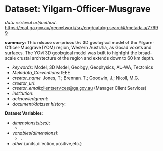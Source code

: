 # **Dataset**: Yilgarn-Officer-Musgrave
*data retrieval url/method*: https://ecat.ga.gov.au/geonetwork/srv/eng/catalog.search#/metadata/77699

**summary**: This release comprises the 3D geological model of the Yilgarn-Officer-Musgrave (YOM) region, Western Australia, as Gocad voxets and surfaces. The YOM 3D geological model was built to highlight the broad-scale crustal architecture of the region and extends down to 60 km depth.

- *keywords*: Model, 3D Model, Geology, Geophysics, AU-WA, Tectonics
- *Metadata_Conventions*: IEEE
- *creator_name*: Jones, T.; Brennan, T.; Goodwin, J.; Nicoll, M.G.
- *creator_url*:
- *creator_email*:clientservices@ga.gov.au (Manager Client Services)
- *institution*:
- *acknowledgment*: 
- *document/dataset history*:



**Dataset Variables**:
- *dimensions(sizes)*: 
    - ...
- *variables(dimensions)*:
    - ..
- *other* (units,direction,positive,etc.):